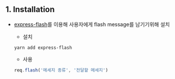 ## 1. Installation
* [express-flash](https://www.npmjs.com/package/express-flash)를 이용해 사용자에게 flash message를 남기기위해 설치
  * 설치
  ```
  yarn add express-flash
  ```

  * 사용
  ```js
  req.flash('메세지 종류', '전달할 메세지')
  ```
  
